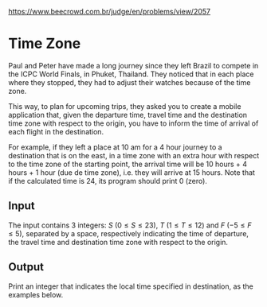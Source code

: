 https://www.beecrowd.com.br/judge/en/problems/view/2057

# Time Zone

Paul and Peter have made a long journey since they left Brazil to compete in
the ICPC World Finals, in Phuket, Thailand. They noticed that in each place
where they stopped, they had to adjust their watches because of the time zone.

This way, to plan for upcoming trips, they asked you to create a mobile
application that, given the departure time, travel time and the destination
time zone with respect to the origin, you have to inform the time of arrival
of each flight in the destination.

For example, if they left a place at 10 am for a 4 hour journey to a
destination that is on the east, in a time zone with an extra hour with
respect to the time zone of the starting point, the arrival time will be 10
hours + 4 hours + 1 hour (due de time zone), i.e. they will arrive at 15
hours. Note that if the calculated time is 24, its program should print 0
(zero).

## Input

The input contains 3 integers: $S$ ($0 \leq S \leq 23$), $T$
($1 \leq T \leq 12$) and $F$ ($-5 \leq F \leq 5$), separated by a space,
respectively indicating the time of departure, the travel time and destination
time zone with respect to the origin.

## Output

Print an integer that indicates the local time specified in destination, as
the examples below.
